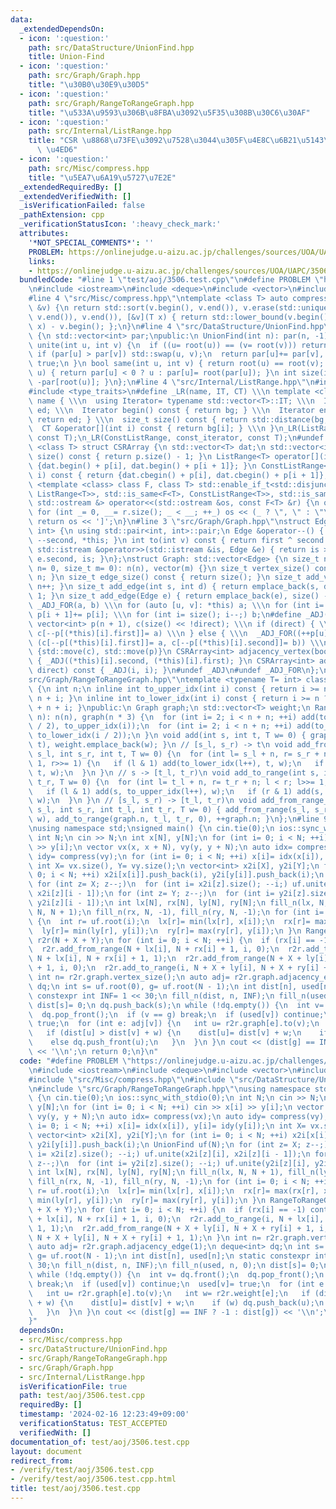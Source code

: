 ```yaml
---
data:
  _extendedDependsOn:
  - icon: ':question:'
    path: src/DataStructure/UnionFind.hpp
    title: Union-Find
  - icon: ':question:'
    path: src/Graph/Graph.hpp
    title: "\u30B0\u30E9\u30D5"
  - icon: ':question:'
    path: src/Graph/RangeToRangeGraph.hpp
    title: "\u533A\u9593\u306B\u8FBA\u3092\u5F35\u308B\u30C6\u30AF"
  - icon: ':question:'
    path: src/Internal/ListRange.hpp
    title: "CSR \u8868\u73FE\u3092\u7528\u3044\u305F\u4E8C\u6B21\u5143\u914D\u5217\
      \ \u4ED6"
  - icon: ':question:'
    path: src/Misc/compress.hpp
    title: "\u5EA7\u6A19\u5727\u7E2E"
  _extendedRequiredBy: []
  _extendedVerifiedWith: []
  _isVerificationFailed: false
  _pathExtension: cpp
  _verificationStatusIcon: ':heavy_check_mark:'
  attributes:
    '*NOT_SPECIAL_COMMENTS*': ''
    PROBLEM: https://onlinejudge.u-aizu.ac.jp/challenges/sources/UOA/UAPC/3506
    links:
    - https://onlinejudge.u-aizu.ac.jp/challenges/sources/UOA/UAPC/3506
  bundledCode: "#line 1 \"test/aoj/3506.test.cpp\"\n#define PROBLEM \"https://onlinejudge.u-aizu.ac.jp/challenges/sources/UOA/UAPC/3506\"\
    \n#include <iostream>\n#include <deque>\n#include <vector>\n#include <algorithm>\n\
    #line 4 \"src/Misc/compress.hpp\"\ntemplate <class T> auto compress(std::vector<T>\
    \ &v) {\n return std::sort(v.begin(), v.end()), v.erase(std::unique(v.begin(),\
    \ v.end()), v.end()), [&v](T x) { return std::lower_bound(v.begin(), v.end(),\
    \ x) - v.begin(); };\n}\n#line 4 \"src/DataStructure/UnionFind.hpp\"\nclass UnionFind\
    \ {\n std::vector<int> par;\npublic:\n UnionFind(int n): par(n, -1) {}\n bool\
    \ unite(int u, int v) {\n  if ((u= root(u)) == (v= root(v))) return false;\n \
    \ if (par[u] > par[v]) std::swap(u, v);\n  return par[u]+= par[v], par[v]= u,\
    \ true;\n }\n bool same(int u, int v) { return root(u) == root(v); }\n int root(int\
    \ u) { return par[u] < 0 ? u : par[u]= root(par[u]); }\n int size(int u) { return\
    \ -par[root(u)]; }\n};\n#line 4 \"src/Internal/ListRange.hpp\"\n#include <iterator>\n\
    #include <type_traits>\n#define _LR(name, IT, CT) \\\n template <class T> struct\
    \ name { \\\n  using Iterator= typename std::vector<T>::IT; \\\n  Iterator bg,\
    \ ed; \\\n  Iterator begin() const { return bg; } \\\n  Iterator end() const {\
    \ return ed; } \\\n  size_t size() const { return std::distance(bg, ed); } \\\n\
    \  CT &operator[](int i) const { return bg[i]; } \\\n }\n_LR(ListRange, iterator,\
    \ const T);\n_LR(ConstListRange, const_iterator, const T);\n#undef _LR\ntemplate\
    \ <class T> struct CSRArray {\n std::vector<T> dat;\n std::vector<int> p;\n size_t\
    \ size() const { return p.size() - 1; }\n ListRange<T> operator[](int i) { return\
    \ {dat.begin() + p[i], dat.begin() + p[i + 1]}; }\n ConstListRange<T> operator[](int\
    \ i) const { return {dat.cbegin() + p[i], dat.cbegin() + p[i + 1]}; }\n};\ntemplate\
    \ <template <class> class F, class T> std::enable_if_t<std::disjunction_v<std::is_same<F<T>,\
    \ ListRange<T>>, std::is_same<F<T>, ConstListRange<T>>, std::is_same<F<T>, CSRArray<T>>>,\
    \ std::ostream &> operator<<(std::ostream &os, const F<T> &r) {\n os << '[';\n\
    \ for (int _= 0, __= r.size(); _ < __; ++_) os << (_ ? \", \" : \"\") << r[_];\n\
    \ return os << ']';\n}\n#line 3 \"src/Graph/Graph.hpp\"\nstruct Edge: std::pair<int,\
    \ int> {\n using std::pair<int, int>::pair;\n Edge &operator--() { return --first,\
    \ --second, *this; }\n int to(int v) const { return first ^ second ^ v; }\n friend\
    \ std::istream &operator>>(std::istream &is, Edge &e) { return is >> e.first >>\
    \ e.second, is; }\n};\nstruct Graph: std::vector<Edge> {\n size_t n;\n Graph(size_t\
    \ n= 0, size_t m= 0): n(n), vector(m) {}\n size_t vertex_size() const { return\
    \ n; }\n size_t edge_size() const { return size(); }\n size_t add_vertex() { return\
    \ n++; }\n size_t add_edge(int s, int d) { return emplace_back(s, d), size() -\
    \ 1; }\n size_t add_edge(Edge e) { return emplace_back(e), size() - 1; }\n#define\
    \ _ADJ_FOR(a, b) \\\n for (auto [u, v]: *this) a; \\\n for (int i= 0; i < n; ++i)\
    \ p[i + 1]+= p[i]; \\\n for (int i= size(); i--;) b;\n#define _ADJ(a, b) \\\n\
    \ vector<int> p(n + 1), c(size() << !direct); \\\n if (direct) { \\\n  _ADJ_FOR(++p[u],\
    \ c[--p[(*this)[i].first]]= a) \\\n } else { \\\n  _ADJ_FOR((++p[u], ++p[v]),\
    \ (c[--p[(*this)[i].first]]= a, c[--p[(*this)[i].second]]= b)) \\\n } \\\n return\
    \ {std::move(c), std::move(p)}\n CSRArray<int> adjacency_vertex(bool direct) const\
    \ { _ADJ((*this)[i].second, (*this)[i].first); }\n CSRArray<int> adjacency_edge(bool\
    \ direct) const { _ADJ(i, i); }\n#undef _ADJ\n#undef _ADJ_FOR\n};\n#line 3 \"\
    src/Graph/RangeToRangeGraph.hpp\"\ntemplate <typename T= int> class RangeToRangeGraph\
    \ {\n int n;\n inline int to_upper_idx(int i) const { return i >= n ? i - n :\
    \ n + i; }\n inline int to_lower_idx(int i) const { return i >= n ? i - n : n\
    \ + n + i; }\npublic:\n Graph graph;\n std::vector<T> weight;\n RangeToRangeGraph(int\
    \ n): n(n), graph(n * 3) {\n  for (int i= 2; i < n + n; ++i) add(to_upper_idx(i\
    \ / 2), to_upper_idx(i));\n  for (int i= 2; i < n + n; ++i) add(to_lower_idx(i),\
    \ to_lower_idx(i / 2));\n }\n void add(int s, int t, T w= 0) { graph.add_edge(s,\
    \ t), weight.emplace_back(w); }\n // [s_l, s_r) -> t\n void add_from_range(int\
    \ s_l, int s_r, int t, T w= 0) {\n  for (int l= s_l + n, r= s_r + n; l < r; l>>=\
    \ 1, r>>= 1) {\n   if (l & 1) add(to_lower_idx(l++), t, w);\n   if (r & 1) add(to_lower_idx(--r),\
    \ t, w);\n  }\n }\n // s -> [t_l, t_r)\n void add_to_range(int s, int t_l, int\
    \ t_r, T w= 0) {\n  for (int l= t_l + n, r= t_r + n; l < r; l>>= 1, r>>= 1) {\n\
    \   if (l & 1) add(s, to_upper_idx(l++), w);\n   if (r & 1) add(s, to_upper_idx(--r),\
    \ w);\n  }\n }\n // [s_l, s_r) -> [t_l, t_r)\n void add_from_range_to_range(int\
    \ s_l, int s_r, int t_l, int t_r, T w= 0) { add_from_range(s_l, s_r, graph.n,\
    \ w), add_to_range(graph.n, t_l, t_r, 0), ++graph.n; }\n};\n#line 9 \"test/aoj/3506.test.cpp\"\
    \nusing namespace std;\nsigned main() {\n cin.tie(0);\n ios::sync_with_stdio(0);\n\
    \ int N;\n cin >> N;\n int x[N], y[N];\n for (int i= 0; i < N; ++i) cin >> x[i]\
    \ >> y[i];\n vector vx(x, x + N), vy(y, y + N);\n auto idx= compress(vx);\n auto\
    \ idy= compress(vy);\n for (int i= 0; i < N; ++i) x[i]= idx(x[i]), y[i]= idy(y[i]);\n\
    \ int X= vx.size(), Y= vy.size();\n vector<int> x2i[X], y2i[Y];\n for (int i=\
    \ 0; i < N; ++i) x2i[x[i]].push_back(i), y2i[y[i]].push_back(i);\n UnionFind uf(N);\n\
    \ for (int z= X; z--;)\n  for (int i= x2i[z].size(); --i;) uf.unite(x2i[z][i],\
    \ x2i[z][i - 1]);\n for (int z= Y; z--;)\n  for (int i= y2i[z].size(); --i;) uf.unite(y2i[z][i],\
    \ y2i[z][i - 1]);\n int lx[N], rx[N], ly[N], ry[N];\n fill_n(lx, N, N + 1), fill_n(ly,\
    \ N, N + 1);\n fill_n(rx, N, -1), fill_n(ry, N, -1);\n for (int i= 0; i < N; ++i)\
    \ {\n  int r= uf.root(i);\n  lx[r]= min(lx[r], x[i]);\n  rx[r]= max(rx[r], x[i]);\n\
    \  ly[r]= min(ly[r], y[i]);\n  ry[r]= max(ry[r], y[i]);\n }\n RangeToRangeGraph<int>\
    \ r2r(N + X + Y);\n for (int i= 0; i < N; ++i) {\n  if (rx[i] == -1) continue;\n\
    \  r2r.add_from_range(N + lx[i], N + rx[i] + 1, i, 0);\n  r2r.add_to_range(i,\
    \ N + lx[i], N + rx[i] + 1, 1);\n  r2r.add_from_range(N + X + ly[i], N + X + ry[i]\
    \ + 1, i, 0);\n  r2r.add_to_range(i, N + X + ly[i], N + X + ry[i] + 1, 1);\n }\n\
    \ int n= r2r.graph.vertex_size();\n auto adj= r2r.graph.adjacency_edge(1);\n deque<int>\
    \ dq;\n int s= uf.root(0), g= uf.root(N - 1);\n int dist[n], used[n];\n static\
    \ constexpr int INF= 1 << 30;\n fill_n(dist, n, INF);\n fill_n(used, n, 0);\n\
    \ dist[s]= 0;\n dq.push_back(s);\n while (!dq.empty()) {\n  int v= dq.front();\n\
    \  dq.pop_front();\n  if (v == g) break;\n  if (used[v]) continue;\n  used[v]=\
    \ true;\n  for (int e: adj[v]) {\n   int u= r2r.graph[e].to(v);\n   int w= r2r.weight[e];\n\
    \   if (dist[u] > dist[v] + w) {\n    dist[u]= dist[v] + w;\n    if (w) dq.push_back(u);\n\
    \    else dq.push_front(u);\n   }\n  }\n }\n cout << (dist[g] == INF ? -1 : dist[g])\
    \ << '\\n';\n return 0;\n}\n"
  code: "#define PROBLEM \"https://onlinejudge.u-aizu.ac.jp/challenges/sources/UOA/UAPC/3506\"\
    \n#include <iostream>\n#include <deque>\n#include <vector>\n#include <algorithm>\n\
    #include \"src/Misc/compress.hpp\"\n#include \"src/DataStructure/UnionFind.hpp\"\
    \n#include \"src/Graph/RangeToRangeGraph.hpp\"\nusing namespace std;\nsigned main()\
    \ {\n cin.tie(0);\n ios::sync_with_stdio(0);\n int N;\n cin >> N;\n int x[N],\
    \ y[N];\n for (int i= 0; i < N; ++i) cin >> x[i] >> y[i];\n vector vx(x, x + N),\
    \ vy(y, y + N);\n auto idx= compress(vx);\n auto idy= compress(vy);\n for (int\
    \ i= 0; i < N; ++i) x[i]= idx(x[i]), y[i]= idy(y[i]);\n int X= vx.size(), Y= vy.size();\n\
    \ vector<int> x2i[X], y2i[Y];\n for (int i= 0; i < N; ++i) x2i[x[i]].push_back(i),\
    \ y2i[y[i]].push_back(i);\n UnionFind uf(N);\n for (int z= X; z--;)\n  for (int\
    \ i= x2i[z].size(); --i;) uf.unite(x2i[z][i], x2i[z][i - 1]);\n for (int z= Y;\
    \ z--;)\n  for (int i= y2i[z].size(); --i;) uf.unite(y2i[z][i], y2i[z][i - 1]);\n\
    \ int lx[N], rx[N], ly[N], ry[N];\n fill_n(lx, N, N + 1), fill_n(ly, N, N + 1);\n\
    \ fill_n(rx, N, -1), fill_n(ry, N, -1);\n for (int i= 0; i < N; ++i) {\n  int\
    \ r= uf.root(i);\n  lx[r]= min(lx[r], x[i]);\n  rx[r]= max(rx[r], x[i]);\n  ly[r]=\
    \ min(ly[r], y[i]);\n  ry[r]= max(ry[r], y[i]);\n }\n RangeToRangeGraph<int> r2r(N\
    \ + X + Y);\n for (int i= 0; i < N; ++i) {\n  if (rx[i] == -1) continue;\n  r2r.add_from_range(N\
    \ + lx[i], N + rx[i] + 1, i, 0);\n  r2r.add_to_range(i, N + lx[i], N + rx[i] +\
    \ 1, 1);\n  r2r.add_from_range(N + X + ly[i], N + X + ry[i] + 1, i, 0);\n  r2r.add_to_range(i,\
    \ N + X + ly[i], N + X + ry[i] + 1, 1);\n }\n int n= r2r.graph.vertex_size();\n\
    \ auto adj= r2r.graph.adjacency_edge(1);\n deque<int> dq;\n int s= uf.root(0),\
    \ g= uf.root(N - 1);\n int dist[n], used[n];\n static constexpr int INF= 1 <<\
    \ 30;\n fill_n(dist, n, INF);\n fill_n(used, n, 0);\n dist[s]= 0;\n dq.push_back(s);\n\
    \ while (!dq.empty()) {\n  int v= dq.front();\n  dq.pop_front();\n  if (v == g)\
    \ break;\n  if (used[v]) continue;\n  used[v]= true;\n  for (int e: adj[v]) {\n\
    \   int u= r2r.graph[e].to(v);\n   int w= r2r.weight[e];\n   if (dist[u] > dist[v]\
    \ + w) {\n    dist[u]= dist[v] + w;\n    if (w) dq.push_back(u);\n    else dq.push_front(u);\n\
    \   }\n  }\n }\n cout << (dist[g] == INF ? -1 : dist[g]) << '\\n';\n return 0;\n\
    }"
  dependsOn:
  - src/Misc/compress.hpp
  - src/DataStructure/UnionFind.hpp
  - src/Graph/RangeToRangeGraph.hpp
  - src/Graph/Graph.hpp
  - src/Internal/ListRange.hpp
  isVerificationFile: true
  path: test/aoj/3506.test.cpp
  requiredBy: []
  timestamp: '2024-02-16 12:23:49+09:00'
  verificationStatus: TEST_ACCEPTED
  verifiedWith: []
documentation_of: test/aoj/3506.test.cpp
layout: document
redirect_from:
- /verify/test/aoj/3506.test.cpp
- /verify/test/aoj/3506.test.cpp.html
title: test/aoj/3506.test.cpp
---
```

